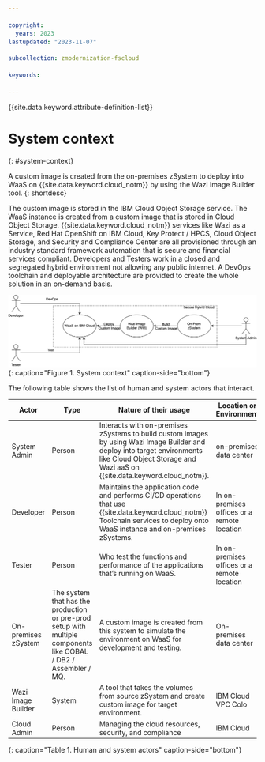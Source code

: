 ```yaml
---

copyright:
  years: 2023
lastupdated: "2023-11-07"

subcollection: zmodernization-fscloud

keywords:

---
```


{{site.data.keyword.attribute-definition-list}}

# System context
{: #system-context}

A custom image is created from the on-premises zSystem to deploy into WaaS on {{site.data.keyword.cloud_notm}} by using the Wazi Image Builder tool.
{: shortdesc}

The custom image is stored in the IBM Cloud Object Storage service. The WaaS instance is created from a custom image that is stored in Cloud Object Storage. {{site.data.keyword.cloud_notm}} services like Wazi as a Service, Red Hat OpenShift on IBM Cloud, Key Protect / HPCS, Cloud Object Storage, and Security and Compliance Center are all provisioned through an industry standard framework automation that is secure and financial services compliant. Developers and Testers work in a closed and segregated hybrid environment not allowing any public internet. A DevOps toolchain and deployable architecture are provided to create the whole solution in an on-demand basis.

![System Context Diagram](images/systemContext.png){: caption="Figure 1. System context" caption-side="bottom"}

The following table shows the list of human and system actors that interact.

| Actor              | Type                                                                                                                  | Nature of their usage                                                                                                                                       | Location or Environment               |
|--------------------|-----------------------------------------------------------------------------------------------------------------------|-------------------------------------------------------------------------------------------------------------------------------------------------------------|---------------------------------------|
| System Admin       | Person                                                                                                                | Interacts with on-premises zSystems to build custom images by using Wazi Image Builder and deploy into target environments like Cloud Object Storage and Wazi aaS on {{site.data.keyword.cloud_notm}}.           | on-premises data center                   |
| Developer          | Person                                                                                                                | Maintains the application code and performs CI/CD operations that use {{site.data.keyword.cloud_notm}} Toolchain services to deploy onto WaaS instance and on-premises zSystems. | In on-premises offices or a remote location |
| Tester             | Person                                                                                                                | Who test the functions and performance of the applications that’s running on WaaS.                                                                       | In on-premises offices or a remote location |
| On-premises zSystem    | The system that has the production or pre-prod setup with multiple components like COBAL / DB2 / Assembler / MQ. | A custom image is created from this system to simulate the environment on WaaS for development and testing.                                                  | On-premises data center                   |
| Wazi Image Builder | System                                                                                                                | A tool that takes the volumes from source zSystem and create custom image for target environment.                                                        | IBM Cloud VPC Colo                    |
| Cloud Admin        | Person                                                                                                                | Managing the cloud resources, security, and compliance                                                                                                        | IBM Cloud                             |
{: caption="Table 1. Human and system actors" caption-side="bottom"}



